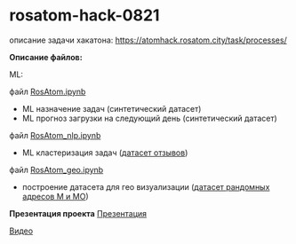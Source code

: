 # rosatom-hack-0821
описание задачи хакатона: https://atomhack.rosatom.city/task/processes/


**Описание файлов:**

ML:

файл [RosAtom.ipynb](https://github.com/bespardon/rosatom-hack-0821/blob/main/RosAtom.ipynb)

- ML назначение задач (синтетический датасет)
- ML прогноз загрузки на следующий день (синтетический датасет)

файл [RosAtom_nlp.ipynb](https://github.com/bespardon/rosatom-hack-0821/blob/main/RosAtom_nlp.ipynb)

- ML кластеризация задач ([датасет отзывов](https://github.com/bespardon/rosatom-hack-0821/blob/main/fin_apps_testing_labeled.json))

файл [RosAtom_geo.ipynb](https://github.com/bespardon/rosatom-hack-0821/blob/main/RosAtom_geo.ipynb)

- построение датасета для гео визуализации ([датасет рандомных адресов М и МО](https://github.com/bespardon/rosatom-hack-0821/blob/main/random%20geo%20msk%20mo.csv.zip))


**Презентация проекта**
[Презентация](https://docs.google.com/presentation/d/1_6uaNfXRILrk5DIodcMsqVBX4ahRnlTvFJP5GA5vlHw/edit#slide=id.ge88a941de9_0_155)

[Видео](https://youtu.be/NC3nFAPvQ9w?t=4251)
